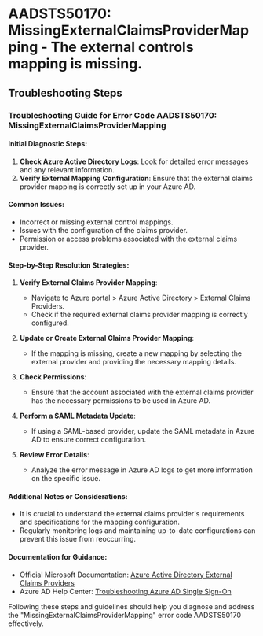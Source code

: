 
# AADSTS50170: MissingExternalClaimsProviderMapping - The external controls mapping is missing.


## Troubleshooting Steps
### Troubleshooting Guide for Error Code AADSTS50170: MissingExternalClaimsProviderMapping

#### Initial Diagnostic Steps:
1. **Check Azure Active Directory Logs**: Look for detailed error messages and any relevant information.
2. **Verify External Mapping Configuration**: Ensure that the external claims provider mapping is correctly set up in your Azure AD.

#### Common Issues:
- Incorrect or missing external control mappings.
- Issues with the configuration of the claims provider.
- Permission or access problems associated with the external claims provider.

#### Step-by-Step Resolution Strategies:
1. **Verify External Claims Provider Mapping**:
   - Navigate to Azure portal > Azure Active Directory > External Claims Providers.
   - Check if the required external claims provider mapping is correctly configured.
  
2. **Update or Create External Claims Provider Mapping**:
   - If the mapping is missing, create a new mapping by selecting the external provider and providing the necessary mapping details.

3. **Check Permissions**:
   - Ensure that the account associated with the external claims provider has the necessary permissions to be used in Azure AD.

4. **Perform a SAML Metadata Update**:
   - If using a SAML-based provider, update the SAML metadata in Azure AD to ensure correct configuration.

5. **Review Error Details**:
   - Analyze the error message in Azure AD logs to get more information on the specific issue.

#### Additional Notes or Considerations:
- It is crucial to understand the external claims provider's requirements and specifications for the mapping configuration.
- Regularly monitoring logs and maintaining up-to-date configurations can prevent this issue from reoccurring.

#### Documentation for Guidance:
- Official Microsoft Documentation: [Azure Active Directory External Claims Providers](https://docs.microsoft.com/en-us/azure/active-directory/manage-apps/external-claims-provider)
- Azure AD Help Center: [Troubleshooting Azure AD Single Sign-On](https://docs.microsoft.com/en-us/azure/active-directory/manage-apps/troubleshoot-single-sign-on)

Following these steps and guidelines should help you diagnose and address the "MissingExternalClaimsProviderMapping" error code AADSTS50170 effectively.